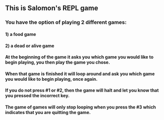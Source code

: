 
## This is Salomon's REPL game

### You have the option of playing 2 different games: 

#### 1) a food game
#### 2) a dead or alive game

#### At the beginning of the game it asks you which game you would like to begin playing, you then play the game you chose.
#### When that game is finished it will loop around and ask you which game you would like to begin playing, once again.
#### If you do not press #1 or #2, then the game will halt and let you know that you pressed the incorrect key.
#### The game of games will only stop looping when you press the #3 which indicates that you are quitting the game.
